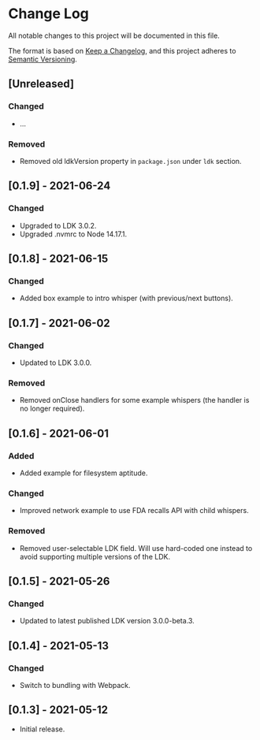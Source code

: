 # Change Log

All notable changes to this project will be documented in this file.

The format is based on [Keep a Changelog](https://keepachangelog.com/en/1.0.0/), and this project
adheres to [Semantic Versioning](https://semver.org/spec/v2.0.0.html).

## [Unreleased]

### Changed

- ...

### Removed

- Removed old ldkVersion property in `package.json` under `ldk` section.

## [0.1.9] - 2021-06-24

### Changed

- Upgraded to LDK 3.0.2.
- Upgraded .nvmrc to Node 14.17.1.

## [0.1.8] - 2021-06-15

### Changed

- Added box example to intro whisper (with previous/next buttons).

## [0.1.7] - 2021-06-02

### Changed

- Updated to LDK 3.0.0.

### Removed

- Removed onClose handlers for some example whispers (the handler is no longer required).

## [0.1.6] - 2021-06-01

### Added

- Added example for filesystem aptitude.

### Changed

- Improved network example to use FDA recalls API with child whispers.

### Removed

- Removed user-selectable LDK field. Will use hard-coded one instead to avoid supporting multiple
  versions of the LDK.

## [0.1.5] - 2021-05-26

### Changed

- Updated to latest published LDK version 3.0.0-beta.3.

## [0.1.4] - 2021-05-13

### Changed

- Switch to bundling with Webpack.

## [0.1.3] - 2021-05-12

- Initial release.
